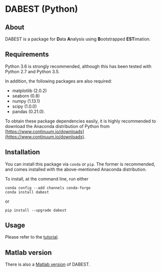 # DABEST (Python)
<!-- [![Build Status](https://travis-ci.org/ACCLAB/DABEST-python.svg?branch=master)](https://travis-ci.org/ACCLAB/DABEST-python)

![](https://raw.githubusercontent.com/ACCLAB/DABEST-python/master/images/readme-float-contrast.png) -->

## About

DABEST is a package for **D**ata **A**nalysis using **B**ootstrapped **EST**imation.

## Requirements

Python 3.6 is strongly recommended, although this has been tested with Python 2.7 and Python 3.5.

In addition, the following packages are also required:
- matplotlib (2.0.2)
- seaborn (0.8)
- numpy (1.13.1)
- scipy (1.0.0)
- pandas (0.21.0).

To obtain these package dependencies easily, it is highly recommended to download the Anaconda distribution of Python from [https://www.continuum.io/downloads](https://www.continuum.io/downloads).


## Installation

You can install this package via `conda` or `pip`. The former is recommended, and comes installed with the above-mentioned Anaconda distribution.

To install, at the command line, run either
```
conda config --add channels conda-forge
conda install dabest
```
or
```
pip install --upgrade dabest
```


## Usage

Please refer to the [tutorial](https://github.com/ACCLAB/DABEST-python/blob/master/dabest_tutorial.ipynb).

## Matlab version

There is also a [Matlab version](https://github.com/ACCLAB/DABEST-Matlab) of DABEST.
